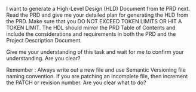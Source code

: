 

I want to generate a High-Level Design (HLD) Document from te PRD  next.  Read the PRD and give me your detailed plan for generating the HLD from the PRD.   Make sure that you DO NOT EXCEED TOKEN LIMITS OR HIT A TOKEN LIMIT.  The HDL should mirror the PRD Table of Contents and include the considerations and requirements in both the PRD and the Project Description Document.  

Give me your understanding of this task and wait for me to confirm your understanding.  Are you clear? 


Remember : Always write out a new file and use Semantic Versioning file naming convention. If you are patching an incomplete file, then increment the PATCH or revision number. Are you clear what to do?

